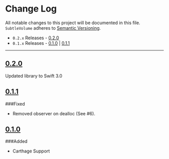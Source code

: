 # Change Log
All notable changes to this project will be documented in this file.
`SubtleVolume` adheres to [Semantic Versioning](http://semver.org/).

- `0.2.x` Releases - [0.2.0](#020) 
- `0.1.x` Releases - [0.1.0](#010) | [0.1.1](#011)  

---

## [0.2.0](https://github.com/andreamazz/SubtleVolume/releases/tag/0.2.0)

Updated library to Swift 3.0

## [0.1.1](https://github.com/andreamazz/SubtleVolume/releases/tag/0.1.1)

###Fixed
- Removed observer on dealloc (See #6).

## [0.1.0](https://github.com/andreamazz/SubtleVolume/releases/tag/0.1.0)

###Added
- Carthage Support 

